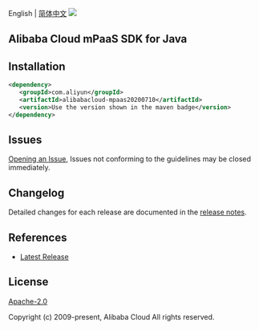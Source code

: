 English | [简体中文](README-CN.md)
![](https://aliyunsdk-pages.alicdn.com/icons/AlibabaCloud.svg)

## Alibaba Cloud mPaaS SDK for Java

## Installation

```xml
<dependency>
   <groupId>com.aliyun</groupId>
   <artifactId>alibabacloud-mpaas20200710</artifactId>
   <version>Use the version shown in the maven badge</version>
</dependency>
```

## Issues
[Opening an Issue](https://github.com/aliyun/alibabacloud-java-async-sdk/issues/new), Issues not conforming to the guidelines may be closed immediately.

## Changelog
Detailed changes for each release are documented in the [release notes](./ChangeLog.txt).

## References
* [Latest Release](https://github.com/aliyun/alibabacloud-async-java-sdk/)

## License
[Apache-2.0](http://www.apache.org/licenses/LICENSE-2.0)

Copyright (c) 2009-present, Alibaba Cloud All rights reserved.